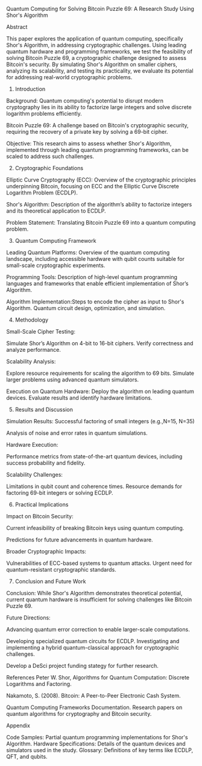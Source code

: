 Quantum Computing for Solving Bitcoin Puzzle 69: A Research Study Using Shor's Algorithm


Abstract

This paper explores the application of quantum computing, specifically Shor's Algorithm, in addressing cryptographic challenges. Using leading quantum hardware and programming frameworks, we test the feasibility of solving Bitcoin Puzzle 69, a cryptographic challenge designed to assess Bitcoin's security. By simulating Shor's Algorithm on smaller ciphers, analyzing its scalability, and testing its practicality, we evaluate its potential for addressing real-world cryptographic problems.

1. Introduction

Background: Quantum computing's potential to disrupt modern cryptography lies in its ability to factorize large integers and solve discrete logarithm problems efficiently.

Bitcoin Puzzle 69: A challenge based on Bitcoin's cryptographic security, requiring the recovery of a private key by solving a 69-bit cipher.

Objective: This research aims to assess whether Shor's Algorithm, implemented through leading quantum programming frameworks, can be scaled to address such challenges.


2. Cryptographic Foundations

Elliptic Curve Cryptography (ECC): Overview of the cryptographic principles underpinning Bitcoin, focusing on ECC and the Elliptic Curve Discrete Logarithm Problem (ECDLP).

Shor's Algorithm: Description of the algorithm’s ability to factorize integers and its theoretical application to ECDLP.

Problem Statement: Translating Bitcoin Puzzle 69 into a quantum computing problem.


3. Quantum Computing Framework

Leading Quantum Platforms: Overview of the quantum computing landscape, including accessible hardware with qubit counts suitable for small-scale cryptographic experiments.

Programming Tools: Description of high-level quantum programming languages and frameworks that enable efficient implementation of Shor’s Algorithm.

Algorithm Implementation:Steps to encode the cipher as input to Shor's Algorithm.
Quantum circuit design, optimization, and simulation.


4. Methodology

Small-Scale Cipher Testing:

Simulate Shor’s Algorithm on 4-bit to 16-bit ciphers.
Verify correctness and analyze performance.

Scalability Analysis:

Explore resource requirements for scaling the algorithm to 69 bits.
Simulate larger problems using advanced quantum simulators.

Execution on Quantum Hardware:
Deploy the algorithm on leading quantum devices.
Evaluate results and identify hardware limitations.

5. Results and Discussion

Simulation Results:
Successful factoring of small integers
 (e.g.,N=15, N=35)

Analysis of noise and error rates in quantum simulations.

Hardware Execution:

Performance metrics from state-of-the-art quantum devices, including success probability and fidelity.

Scalability Challenges:

Limitations in qubit count and coherence times.
Resource demands for factoring 69-bit integers or solving ECDLP.


6. Practical Implications

Impact on Bitcoin Security:

Current infeasibility of breaking Bitcoin keys using quantum computing.

Predictions for future advancements in quantum hardware.

Broader Cryptographic Impacts:

Vulnerabilities of ECC-based systems to quantum attacks.
Urgent need for quantum-resistant cryptographic standards.


7. Conclusion and Future Work

Conclusion: While Shor's Algorithm demonstrates theoretical potential, current quantum hardware is insufficient for solving challenges like Bitcoin Puzzle 69.

Future Directions:

Advancing quantum error correction to enable larger-scale computations.


Developing specialized quantum circuits for ECDLP.
Investigating and implementing a hybrid quantum-classical approach for cryptographic challenges.

Develop a  DeSci project funding stategy for further research.




References
Peter W. Shor, Algorithms for Quantum Computation: Discrete Logarithms and Factoring.

Nakamoto, S. (2008). Bitcoin: A Peer-to-Peer Electronic Cash System.

Quantum Computing Frameworks Documentation.
Research papers on quantum algorithms for cryptography and Bitcoin security.



Appendix

Code Samples: Partial quantum programming implementations for Shor's Algorithm.
Hardware Specifications: Details of the quantum devices and simulators used in the study.
Glossary: Definitions of key terms like ECDLP, QFT, and qubits.
